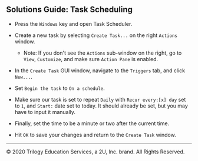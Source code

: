 ## Solutions Guide: Task Scheduling

- Press the `Windows` key and open Task Scheduler.

- Create a new task by selecting `Create Task...` on the right `Actions` window.
  
  - Note: If you don't see the `Actions` sub-window on the right, go to `View`, `Customize`, and make sure `Action Pane` is enabled.

- In the `Create Task` GUI window, navigate to the `Triggers` tab, and click `New...`.

- Set `Begin the task` to `On a schedule`.

- Make sure our task is set to repeat `Daily` with `Recur every:[x] day` set to `1`, and `Start:` date set to today. It should already be set, but you may have to input it manually.

- Finally, set the time to be a minute or two after the current time.

- Hit `OK` to save your changes and return to the `Create Task` window.

----

© 2020 Trilogy Education Services, a 2U, Inc. brand. All Rights Reserved.
